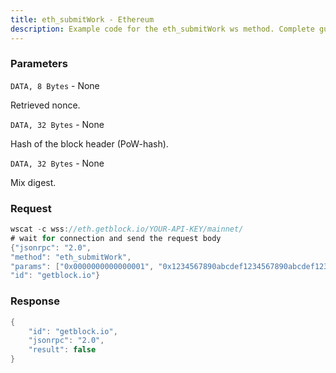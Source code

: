 ```yaml
---
title: eth_submitWork - Ethereum
description: Example code for the eth_submitWork ws method. Сomplete guide on how to use eth_submitWork ws in GetBlock.io Web3 documentation.
---
```


### Parameters


`DATA, 8 Bytes` - None

Retrieved nonce.

`DATA, 32 Bytes` - None

Hash of the block header (PoW-hash).

`DATA, 32 Bytes` - None

Mix digest.

### Request

``` java
wscat -c wss://eth.getblock.io/YOUR-API-KEY/mainnet/ 
# wait for connection and send the request body 
{"jsonrpc": "2.0",
"method": "eth_submitWork",
"params": ["0x0000000000000001", "0x1234567890abcdef1234567890abcdef1234567890abcdef1234567890abcdef", "0x1234567890abcdef1234567890abcdef1234567890abcdef1234567890abcdef"],
"id": "getblock.io"}
```

###  Response

``` java
{
    "id": "getblock.io",
    "jsonrpc": "2.0",
    "result": false
}
```

